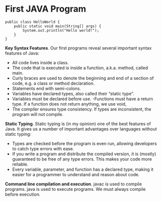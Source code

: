 # First JAVA Program

```
public class HelloWorld {
    public static void main(String[] args) {
        System.out.println("Hello world!");
    }
}
```

**Key Syntax Features**. Our first programs reveal several important syntax features of Java:

- All code lives inside a class.
- The code that is executed is inside a function, a.k.a. method, called main.
- Curly braces are used to denote the beginning and end of a section of code, e.g. a class or method declaration.
- Statements end with semi-colons.
- Variables have declared types, also called their “static type”.
- Variables must be declared before use.
-Functions must have a return type. If a function does not return anything, we use void,
- The compiler ensures type consistency. If types are inconsistent, the program will not compile.

**Static Typing**.  Static typing is (in my opinion) one of the best features of Java. It gives us a number of important advantages over languages without static typing:
- Types are checked before the program is even run, allowing developers to catch type errors with ease.
- If you write a program and distribute the compiled version, it is (mostly) guaranteed to be free of any type errors. This makes your code more reliable.
- Every variable, parameter, and function has a declared type, making it easier for a programmer to understand and reason about code.

**Command line compilation and execution**. javac is used to compile programs. java is used to execute programs. We must always compile before execution.